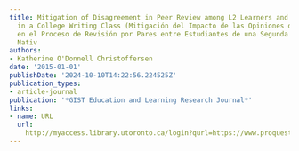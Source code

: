 ```yaml
---
title: Mitigation of Disagreement in Peer Review among L2 Learners and Native Speakers
  in a College Writing Class (Mitigación del Impacto de las Opiniones de Desacuerdo
  en el Proceso de Revisión por Pares entre Estudiantes de una Segunda Lengua y Hablantes
  Nativ
authors:
- Katherine O'Donnell Christoffersen
date: '2015-01-01'
publishDate: '2024-10-10T14:22:56.224525Z'
publication_types:
- article-journal
publication: '*GIST Education and Learning Research Journal*'
links:
- name: URL
  url: 
    http://myaccess.library.utoronto.ca/login?qurl=https://www.proquest.com/docview/1773225502?accountid=14771&bdid=38382&_bd=NabXJrmVF566kOpeKVlSAymShFk%3D
---
```

